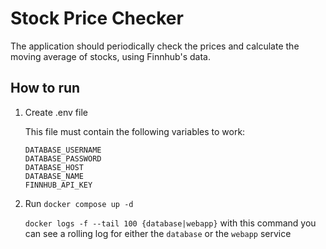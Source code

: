 # Stock Price Checker

The application should periodically check the prices and calculate the moving average of stocks, using Finnhub's data. 

## How to run

1. Create .env file 

    This file must contain the following variables to work:
    ```
    DATABASE_USERNAME
    DATABASE_PASSWORD
    DATABASE_HOST
    DATABASE_NAME
    FINNHUB_API_KEY
    ```
2. Run `docker compose up -d`

    `docker logs -f --tail 100 {database|webapp}` with this command you can see a rolling log for either the `database` or the `webapp` service

